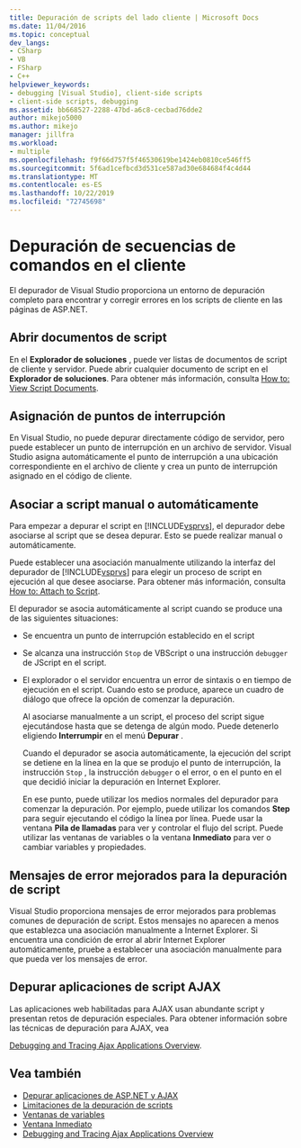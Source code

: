 ```yaml
---
title: Depuración de scripts del lado cliente | Microsoft Docs
ms.date: 11/04/2016
ms.topic: conceptual
dev_langs:
- CSharp
- VB
- FSharp
- C++
helpviewer_keywords:
- debugging [Visual Studio], client-side scripts
- client-side scripts, debugging
ms.assetid: bb668527-2288-47bd-a6c8-cecbad76dde2
author: mikejo5000
ms.author: mikejo
manager: jillfra
ms.workload:
- multiple
ms.openlocfilehash: f9f66d757f5f46530619be1424eb0810ce546ff5
ms.sourcegitcommit: 5f6ad1cefbcd3d531ce587ad30e684684f4c4d44
ms.translationtype: MT
ms.contentlocale: es-ES
ms.lasthandoff: 10/22/2019
ms.locfileid: "72745698"
---
```

# <a name="client-side-script-debugging"></a>Depuración de secuencias de comandos en el cliente
El depurador de Visual Studio proporciona un entorno de depuración completo para encontrar y corregir errores en los scripts de cliente en las páginas de ASP.NET.

## <a name="opening-script-documents"></a>Abrir documentos de script
En el **Explorador de soluciones** , puede ver listas de documentos de script de cliente y servidor. Puede abrir cualquier documento de script en el **Explorador de soluciones**. Para obtener más información, consulta [How to: View Script Documents](../debugger/how-to-view-script-documents.md).

## <a name="breakpoint-mapping"></a>Asignación de puntos de interrupción
 En Visual Studio, no puede depurar directamente código de servidor, pero puede establecer un punto de interrupción en un archivo de servidor. Visual Studio asigna automáticamente el punto de interrupción a una ubicación correspondiente en el archivo de cliente y crea un punto de interrupción asignado en el código de cliente.

## <a name="manually-or-automatically-attaching-to-script"></a>Asociar a script manual o automáticamente
 Para empezar a depurar el script en [!INCLUDE[vsprvs](../code-quality/includes/vsprvs_md.md)], el depurador debe asociarse al script que se desea depurar. Esto se puede realizar manual o automáticamente.

 Puede establecer una asociación manualmente utilizando la interfaz del depurador de [!INCLUDE[vsprvs](../code-quality/includes/vsprvs_md.md)] para elegir un proceso de script en ejecución al que desee asociarse. Para obtener más información, consulta [How to: Attach to Script](../debugger/how-to-attach-to-script.md).

 El depurador se asocia automáticamente al script cuando se produce una de las siguientes situaciones:

- Se encuentra un punto de interrupción establecido en el script

- Se alcanza una instrucción `Stop` de VBScript o una instrucción `debugger` de JScript en el script.

- El explorador o el servidor encuentra un error de sintaxis o en tiempo de ejecución en el script. Cuando esto se produce, aparece un cuadro de diálogo que ofrece la opción de comenzar la depuración.

  Al asociarse manualmente a un script, el proceso del script sigue ejecutándose hasta que se detenga de algún modo. Puede detenerlo eligiendo **Interrumpir** en el menú **Depurar** .

  Cuando el depurador se asocia automáticamente, la ejecución del script se detiene en la línea en la que se produjo el punto de interrupción, la instrucción `Stop` , la instrucción `debugger` o el error, o en el punto en el que decidió iniciar la depuración en Internet Explorer.

  En ese punto, puede utilizar los medios normales del depurador para comenzar la depuración. Por ejemplo, puede utilizar los comandos **Step** para seguir ejecutando el código la línea por línea. Puede usar la ventana **Pila de llamadas** para ver y controlar el flujo del script. Puede utilizar las ventanas de variables o la ventana **Inmediato** para ver o cambiar variables y propiedades.

## <a name="enhanced-error-messages-for-script-debugging"></a>Mensajes de error mejorados para la depuración de script
 Visual Studio proporciona mensajes de error mejorados para problemas comunes de depuración de script. Estos mensajes no aparecen a menos que establezca una asociación manualmente a Internet Explorer. Si encuentra una condición de error al abrir Internet Explorer automáticamente, pruebe a establecer una asociación manualmente para que pueda ver los mensajes de error.

## <a name="debugging-ajax-script-applications"></a>Depurar aplicaciones de script AJAX
 Las aplicaciones web habilitadas para AJAX usan abundante script y presentan retos de depuración especiales. Para obtener información sobre las técnicas de depuración para AJAX, vea

 [Debugging and Tracing Ajax Applications Overview](https://msdn.microsoft.com/Library/92684ea0-7bb4-4a34-9203-3aa6394ce375).

## <a name="see-also"></a>Vea también

- [Depurar aplicaciones de ASP.NET y AJAX](/visualstudio/debugger/how-to-enable-debugging-for-aspnet-applications)
- [Limitaciones de la depuración de scripts](../debugger/limitations-on-script-debugging.md)
- [Ventanas de variables](../debugger/debugger-windows.md)
- [Ventana Inmediato](../ide/reference/immediate-window.md)
- [Debugging and Tracing Ajax Applications Overview](https://msdn.microsoft.com/Library/92684ea0-7bb4-4a34-9203-3aa6394ce375)